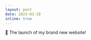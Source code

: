 ```yaml
---
layout: post
date: 2023-03-18
inline: true
---
```


:seedling: The launch of my brand new website!

